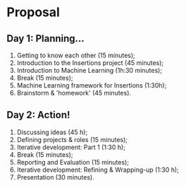 # Proposal
## Day 1: Planning...
1. Getting to know each other (15 minutes);
2. Introduction to the Insertions project (45 minutes);
3. Introduction to Machine Learning (1h:30 minutes);
4. Break (15 minutes);
5. Machine Learning framework for Insertions (1:30h);
6. Brainstorm & 'homework' (45 minutes).

## Day 2: Action!
1. Discussing ideas (45 h);
2. Defining projects & roles (15 minutes);
3. Iterative development: Part 1 (1:30 h);
3. Break (15 minutes);
4. Reporting and Evaluation (15 minutes);
5. Iterative development: Refining & Wrapping-up (1:30 h);
6. Presentation (30 minutes).
